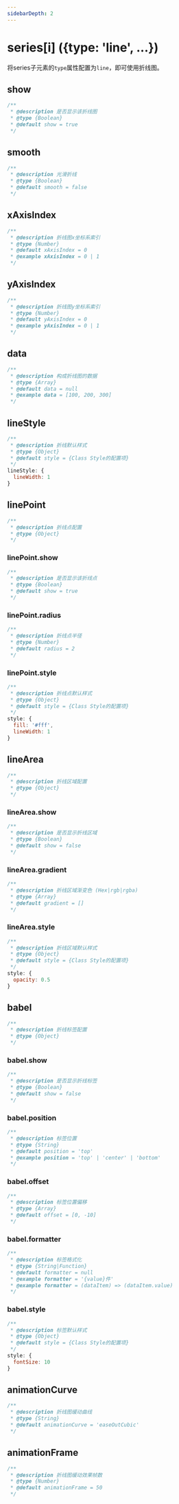 ```yaml
---
sidebarDepth: 2
---
```


# series[i] ({type: 'line', ...})

将series子元素的`type`属性配置为`line`，即可使用折线图。

## show

```js
/**
 * @description 是否显示该折线图
 * @type {Boolean}
 * @default show = true
 */
```

## smooth

```js
/**
 * @description 光滑折线
 * @type {Boolean}
 * @default smooth = false
 */
```

## xAxisIndex

```js
/**
 * @description 折线图x坐标系索引
 * @type {Number}
 * @default xAxisIndex = 0
 * @example xAxisIndex = 0 | 1
 */
```

## yAxisIndex

```js
/**
 * @description 折线图y坐标系索引
 * @type {Number}
 * @default yAxisIndex = 0
 * @example yAxisIndex = 0 | 1
 */
```

## data

```js
/**
 * @description 构成折线图的数据
 * @type {Array}
 * @default data = null
 * @example data = [100, 200, 300]
 */
```

## lineStyle

```js
/**
 * @description 折线默认样式
 * @type {Object}
 * @default style = {Class Style的配置项}
 */
lineStyle: {
  lineWidth: 1
}
```

## linePoint

```js
/**
 * @description 折线点配置
 * @type {Object}
 */
```

### linePoint.show

```js
/**
 * @description 是否显示该折线点
 * @type {Boolean}
 * @default show = true
 */
```

### linePoint.radius

```js
/**
 * @description 折线点半径
 * @type {Number}
 * @default radius = 2
 */
```

### linePoint.style

```js
/**
 * @description 折线点默认样式
 * @type {Object}
 * @default style = {Class Style的配置项}
 */
style: {
  fill: '#fff',
  lineWidth: 1
}
```

## lineArea

```js
/**
 * @description 折线区域配置
 * @type {Object}
 */
```

### lineArea.show

```js
/**
 * @description 是否显示折线区域
 * @type {Boolean}
 * @default show = false
 */
```

### lineArea.gradient

```js
/**
 * @description 折线区域渐变色 (Hex|rgb|rgba)
 * @type {Array}
 * @default gradient = []
 */
```

### lineArea.style

```js
/**
 * @description 折线区域默认样式
 * @type {Object}
 * @default style = {Class Style的配置项}
 */
style: {
  opacity: 0.5
}
```

## babel

```js
/**
 * @description 折线标签配置
 * @type {Object}
 */
```

### babel.show

```js
/**
 * @description 是否显示折线标签
 * @type {Boolean}
 * @default show = false
 */
```

### babel.position

```js
/**
 * @description 标签位置
 * @type {String}
 * @default position = 'top'
 * @example position = 'top' | 'center' | 'bottom'
 */
```

### babel.offset

```js
/**
 * @description 标签位置偏移
 * @type {Array}
 * @default offset = [0, -10]
 */
```

### babel.formatter

```js
/**
 * @description 标签格式化
 * @type {String|Function}
 * @default formatter = null
 * @example formatter = '{value}件'
 * @example formatter = (dataItem) => (dataItem.value)
 */
```

### babel.style

```js
/**
 * @description 标签默认样式
 * @type {Object}
 * @default style = {Class Style的配置项}
 */
style: {
  fontSize: 10
}
```

## animationCurve

```js
/**
 * @description 折线图缓动曲线
 * @type {String}
 * @default animationCurve = 'easeOutCubic'
 */
```

## animationFrame

```js
/**
 * @description 折线图缓动效果帧数
 * @type {Number}
 * @default animationFrame = 50
 */
```